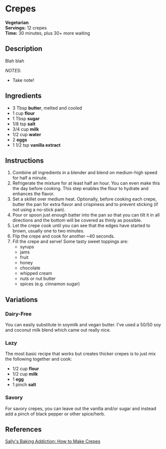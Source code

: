 # Crepes

**Vegetarian**  
**Servings:** 12 crepes  
**Time:** 30 minutes, plus 30+ more waiting

## Description

Blah blah

*NOTES*:
- Take note!

## Ingredients

- 3 Tbsp **butter**, melted and cooled
- 1 cup **flour**
- 1 Tbsp **sugar**
- 1/8 tsp **salt**
- 3/4 cup **milk**
- 1/2 cup **water**
- 2 **eggs**
- 1 1/2 tsp **vanilla extract**

## Instructions

1. Combine all ingredients in a blender and blend on medium-high speed for half a minute.
1. Refrigerate the mixture for at least half an hour. You can even make this the day before cooking. This step enables the flour to hydrate and enhances the flavor.
1. Set a skillet over medium heat. Optionally, before cooking each crepe, butter the pan for extra flavor and crispiness and to prevent sticking (if not using a no-stick pan).
1. Pour or spoon just enough batter into the pan so that you can tilt it in all directions and the bottom will be covered as thinly as possible.
1. Let the crepe cook until you can see that the edges have started to brown, usually one to two minutes.
1. Flip the crepe and cook for another ~40 seconds.
1. Fill the crepe and serve! Some tasty sweet toppings are:
   - syrups
   - jams
   - fruit
   - honey
   - chocolate
   - whipped cream
   - nuts or nut butter
   - spices (e.g. cinnamon sugar)

## Variations

### Dairy-Free

You can easily substitute in soymilk and vegan butter. I've used a 50/50 soy and coconut milk blend which came out really nice.

### Lazy

The most basic recipe that works but creates thicker crepes is to just mix the following together and cook:
- 1/2 cup **flour**
- 1/2 cup **milk**
- 1 **egg**
- 1 pinch **salt**

### Savory

For savory crepes, you can leave out the vanilla and/or sugar and instead add a pinch of black pepper or other spice/herb.

## References

[Sally's Baking Addiction: How to Make Crepes](https://sallysbakingaddiction.com/make-crepes/)
